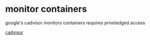 # monitor containers

google's cadvisor monitors containers
requires priveledged access

[cadvisor](https://github.com/google/cadvisor)
